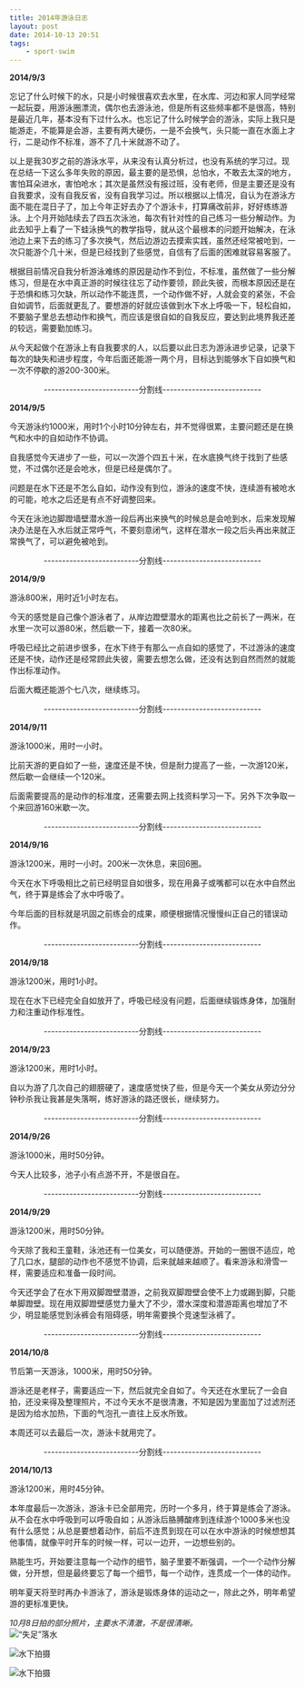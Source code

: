 ```yaml
--- 
title: 2014年游泳日志
layout: post
date: 2014-10-13 20:51
tags: 
    - sport-swim
---
```

**2014/9/3**

忘记了什么时候下的水，只是小时候很喜欢去水里，在水库、河边和家人同学经常一起玩耍，用游泳圈漂流，偶尔也去游泳池，但是所有这些频率都不是很高，特别是最近几年，基本没有下过什么水。也忘记了什么时候学会的游泳，实际上我只是能游走，不能算是会游，主要有两大硬伤，一是不会换气，头只能一直在水面上才行，二是动作不标准，游不了几十米就游不动了。

以上是我30岁之前的游泳水平，从来没有认真分析过，也没有系统的学习过。现在总结一下这么多年失败的原因，最主要的是恐惧，总怕水，不敢去太深的地方，害怕耳朵进水，害怕呛水；其次是虽然没有报过班，没有老师，但是主要还是没有自我要求，没有自我反省，没有自我学习过。所以根据以上情况，自认为在游泳方面不能在混日子了，加上今年正好去办了个游泳卡，打算痛改前非，好好练练游泳。上个月开始陆续去了四五次泳池，每次有针对性的自己练习一些分解动作。为此去知乎上看了一下蛙泳换气的教学指导，就从这个最根本的问题开始解决，在泳池边上来下去的练习了多次换气，然后边游边去摸索实践，虽然还经常被呛到，一次只能游个几十米，但是已经找到了些感觉，自信有了后面的困难就容易客服了。

根据目前情况自我分析游泳难练的原因是动作不到位，不标准，虽然做了一些分解练习，但是在水中真正游的时候往往忘了动作要领，顾此失彼，而根本原因还是在于恐惧和练习欠缺，所以动作不能连贯，一个动作做不好，人就会变的紧张，不会自如调节，后面就更乱了。要想游的好就应该做到水下水上呼吸一下，轻松自如，不要脑子里总去想动作和换气，而应该是很自如的自我反应，要达到此境界我还差的较远，需要勤加练习。

从今天起做个在游泳上有自我要求的人，以后要以此日志为游泳进步记录，记录下每次的缺失和进步程度，今年后面还能游一两个月，目标达到能够水下自如换气和一次不停歇的游200-300米。

<center>
--------------------------分割线---------------------------
</center>

**2014/9/5**

今天游泳约1000米，用时1个小时10分钟左右，并不觉得很累，主要问题还是在换气和水中的自如动作不协调。

自我感觉今天进步了一些，可以一次游个四五十米，在水底换气终于找到了些感觉，不过偶尔还是会呛水，但是已经是偶尔了。

问题是在水下还是不怎么自如，动作没有到位，游泳的速度不快，连续游有被呛水的可能，呛水之后还是有点不好调整回来。

今天在泳池边脚蹬墙壁潜水游一段后再出来换气的时候总是会呛到水，后来发现解决办法是在入水后就正常呼气，不要刻意闭气，这样在潜水一段之后头再出来就正常换气了，可以避免被呛到。

<center>
--------------------------分割线---------------------------
</center>

**2014/9/9**

游泳800米，用时近1小时左右。

今天的感觉是自己像个游泳者了，从岸边蹬壁潜水的距离也比之前长了一两米，在水里一次可以游80米，然后歇一下，接着一次80米。

呼吸已经比之前进步很多，在水下终于有那么一点自如的感觉了，不过游泳的速度还是不快，动作还是经常顾此失彼，需要去想怎么做，还没有达到自然而然的就能作出标准动作。

后面大概还能游个七八次，继续练习。

<center>
--------------------------分割线---------------------------
</center>

**2014/9/11**

游泳1000米，用时一小时。

比前天游的更自如了一些，速度还是不快，但是耐力提高了一些，一次游120米，然后歇一会继续一个120米。

后面需要提高的是动作的标准度，还需要去网上找资料学习一下。另外下次争取一个来回游160米歇一次。


<center>
--------------------------分割线---------------------------
</center>

**2014/9/16**

游泳1200米，用时一小时。200米一次休息，来回6圈。

今天在水下呼吸相比之前已经明显自如很多，现在用鼻子或嘴都可以在水中自然出气，终于算是练会了水中呼吸了。

今年后面的目标就是巩固之前练会的成果，顺便根据情况慢慢纠正自己的错误动作。

<center>
--------------------------分割线---------------------------
</center>

**2014/9/18**

游泳1200米，用时1小时。

现在在水下已经完全自如放开了，呼吸已经没有问题，后面继续锻炼身体，加强耐力和注重动作标准性。

<center>
--------------------------分割线---------------------------
</center>

**2014/9/23**

游泳1200米，用时1小时。

自以为游了几次自己的翅膀硬了，速度感觉快了些，但是今天一个美女从旁边分分钟秒杀我让我甚是失落啊，练好游泳的路还很长，继续努力。

<center>
--------------------------分割线---------------------------
</center>

**2014/9/26**

游泳1000米，用时50分钟。

今天人比较多，池子小有点游不开，不是很自在。

<center>
--------------------------分割线---------------------------
</center>

**2014/9/29**

游泳1200米，用时50分钟。

今天除了我和王童鞋，泳池还有一位美女，可以随便游。开始的一圈很不适应，呛了几口水，腿部的动作也不感觉不协调，后来就越来越顺了。看来游泳和滑雪一样，需要适应和准备一段时间。

今天还学会了在水下用双脚蹬壁潜游，之前我双脚蹬壁会使不上力或踢到脚，只能单脚蹬壁。现在用双脚蹬壁感觉力量大了不少，潜水深度和潜游距离也增加了不少，明显能感觉到泳裤会有阻碍感，明年需要换个竞速型泳裤了。

<center>
--------------------------分割线---------------------------
</center>

**2014/10/8**

节后第一天游泳，1000米，用时50分钟。

游泳还是老样子，需要适应一下，然后就完全自如了。今天还在水里玩了一会自拍，还没来得及整理照片，不过今天水不是很清澈，不知是因为里面加了过滤剂还是因为给水加热，下面的气泡孔一直往上反水所致。

本周还可以去最后一次，游泳卡就用完了。

<center>
--------------------------分割线---------------------------
</center>

**2014/10/13**

游泳1200米，用时45分钟。

本年度最后一次游泳，游泳卡已全部用完，历时一个多月，终于算是练会了游泳。从不会在水中呼吸到可以呼吸自如；从游泳后胳膊酸疼到连续游个1000多米也没有什么感觉；从总是要想着动作，前后不连贯到现在可以在水中游泳的时候想想其他事情，就像平时开车的时候一样，可以一边开，一边想些别的。

熟能生巧，开始要注意每一个动作的细节，脑子里要不断强调，一个一个动作分解做，分开想，但是最终要忘了每一个细节，每一个动作，连贯成一个一体的动作。

明年夏天将至时再办卡游泳了，游泳是锻炼身体的运动之一，除此之外，明年希望游的更标准更快。

*10月8日拍的部分照片，主要水不清澈，不是很清晰。*  
![“失足”落水](/img/2014/10-13/1/1.jpg)

![水下拍摄](/img/2014/10-13/1/2.jpg)

![水下拍摄](/img/2014/10-13/1/3.jpg)